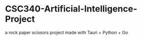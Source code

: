 # CSC340-Artificial-Intelligence-Project
 a rock paper scissors project made with Tauri + Python + Go
